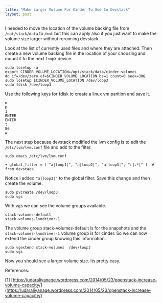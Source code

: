 ```yaml
---
title: "Make Larger Volume For Cinder To Use In Devstack"
layout: post
---
```


I needed to move the location of the volume backing file from
`/opt/stack/data` to `/mnt` but this can apply also if you just want to
make the volume size larger without rerunning devstack.

Look at the list of currently used files and where they are attached.
Then create a new volume backing file in the location of your choosing
and mount it to the next `loopX` device.

    sudo losetup -a
    export CINDER_VOLUME_LOCATION=/opt/stack/data/cinder-volumes
    dd if=/dev/zero of=$CINDER_VOLUME_LOCATION bs=1 count=0 seek=30G
    sudo losetup $CINDER_VOLUME_LOCATION /dev/loop3
    sudo fdisk /dev/loop3

Use the following keys for fdisk to create a linux vm parition and save
it.

    n
    p
    1
    ENTER
    ENTER
    t
    8e
    w

The next step because devstack modified the lvm config is to edit the
`/etc/lvm/lvm.conf` file and add to the filter.

    sudo emacs /etc/lvm/lvm.conf

    + global_filter = [ "a|loop1|", "a|loop2|", "a|loop3|", "r|.*|" ]  # from devstack

Notice i added `"a|loop3|"` to the global filter. Save this change and
then create the volume.

    sudo pvcreate /dev/loop3
    sudo vgs

With vgs we can see the volume groups available.

    stack-volumes-default
    stack-volumes-lvmdriver-1

The volume group stack-volumes-default is for the snapshots and the
`stack-volumes-lvmdriver-1` volume group is for cinder. So we can now
extend the cinder group knowing this information.

    sudo vgextend stack-volumes  /dev/loop3
    sudo vgs

Now you should see a larger volume size. Its pretty easy.

References:

\[1\] [https://udaraliyanage.wordpress.com/2014/05/23/openstack-increase-volume-capacity/](https://udaraliyanage.wordpress.com/2014/05/23/openstack-increase-volume-capacity/)

